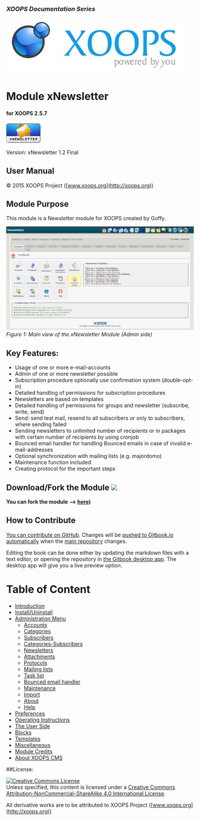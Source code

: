 ### _XOOPS Documentation Series_
![logoXoops.jpg](en/assets/logoXoops.jpg)

# Module xNewsletter
#### for XOOPS 2.5.7
      
![logoModule.png](en/assets/logoModule.png)
            
Version: xNewsletter 1.2 Final
            
## User Manual

© 2015 XOOPS Project ([www.xoops.org](http://xoops.org))   

## Module Purpose 

This module is a Newsletter module for XOOPS created by Goffy.

![image001.png](en/assets/image001.jpg)
*Figure 1: Main view of the xNewsletter Module (Admin side)*

## Key Features:

- Usage of one or more e-mail-accounts
- Admin of one or more newsletter possible
- Subscription procedure optionally use confirmation system (double-opt-in)
- Detailed handling of permissions for subscription procedures
- Newsletters are based on templates
- Detailed handling of permissions for groups and newsletter (subscribe, write, send)
- Send: send test mail, resend to all subscribers or only to subscribers, where sending failed
- Sending newsletters to unlimited number of recipients or in packages with certain number of recipients by using cronjob
- Bounced email handler for handling Bounced emails in case of invalid e-mail-addresses
- Optional synchronization with mailing lists (e.g. majordomo)
- Maintenance function included
- Creating protocol for the important steps

## Download/Fork the Module ![](http://xoops.org/images/forkit.png) 

**You can fork the module --> [here](https://github.com/XoopsModules25x/xnewsletter))** 

## How to Contribute

[You can contribute on GitHub](https://github.com/XoopsDocs/xnewsletter-tutorial). Changes will be [pushed to Gitbook.io automatically](https://www.gitbook.com/book/xoops/xnewsletter-tutorial/activity) when the [main repository](https://github.com/XoopsDocs/xnewsletter-tutorial) changes.

Editing the book can be done either by updating the markdown files with a text editor, or opening the repository in [the Gitbook desktop app](https://github.com/GitbookIO/editor/blob/master/README.md). The desktop app will give you a live preview option.

# Table of Content

* [Introduction](README.md)
* [Install/Uninstall](en/book/1install.md)
* [Administration Menu](en/book/2administration.md)
   * [Accounts](en/book/accounts.md)
   * [Categories](en/book/categories.md)
   * [Subscribers](en/book/subscribers.md)
   * [Categories-Subscribers](en/book/categories-subscribers.md)
   * [Newsletters](en/book/newsletters.md)
   * [Attachments](en/book/attachments.md)
   * [Protocols](en/book/protocols.md)
   * [Mailing lists](en/book/mailing_lists.md)
   * [Task list](en/book/tasklist_md.md)
   * [Bounced email handler](en/book/bounced_email_handler.md)
   * [Maintenance](en/book/maintenance.md)
   * [Import](en/book/import.md)
   * [About](en/book/about.md)
   * [Help](en/book/help.md)
* [Preferences](en/book/3preferencesmd.md)
* [Operating Instructions](en/book/4operations.md)
* [The User Side](en/book/5userside.md)
* [Blocks](en/book/6blocks.md)
* [Templates](en/book/7templates.md)
* [Miscellaneous](en/book/8other.md) 
* [Module Credits](en/book/9credits.md)
* [About XOOPS CMS](en/book/10aboutxoops.md)

##License:

<a rel="license" href="http://creativecommons.org/licenses/by-nc-sa/4.0/"><img alt="Creative Commons License" style="border-width:0" src="https://i.creativecommons.org/l/by-nc-sa/4.0/88x31.png" /></a><br />Unless specified, this content is licensed under a <a rel="license" href="http://creativecommons.org/licenses/by-nc-sa/4.0/">Creative Commons Attribution-NonCommercial-ShareAlike 4.0 International License</a>.

All derivative works are to be attributed to XOOPS Project ([www.xoops.org](http://xoops.org))
